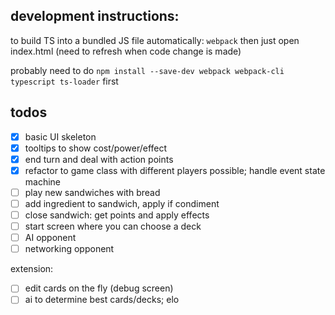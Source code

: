 ## development instructions:
to build TS into a bundled JS file automatically: `webpack`
then just open index.html (need to refresh when code change is made)

probably need to do `npm install --save-dev webpack webpack-cli typescript ts-loader` first

## todos

- [x] basic UI skeleton
- [x] tooltips to show cost/power/effect
- [x] end turn and deal with action points
- [x] refactor to game class with different players possible; handle event state machine
- [ ] play new sandwiches with bread
- [ ] add ingredient to sandwich, apply if condiment
- [ ] close sandwich: get points and apply effects
- [ ] start screen where you can choose a deck
- [ ] AI opponent
- [ ] networking opponent

extension:
- [ ] edit cards on the fly (debug screen)
- [ ] ai to determine best cards/decks; elo